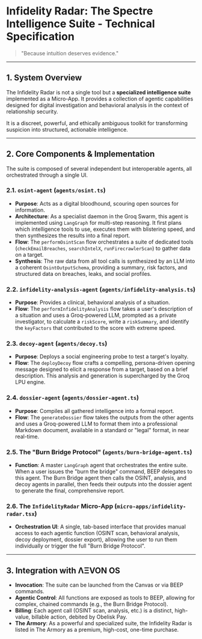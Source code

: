 
# Infidelity Radar: The Spectre Intelligence Suite - Technical Specification

> "Because intuition deserves evidence."

---

## 1. System Overview

The Infidelity Radar is not a single tool but a **specialized intelligence suite** implemented as a Micro-App. It provides a collection of agentic capabilities designed for digital investigation and behavioral analysis in the context of relationship security.

It is a discreet, powerful, and ethically ambiguous toolkit for transforming suspicion into structured, actionable intelligence.

---

## 2. Core Components & Implementation

The suite is composed of several independent but interoperable agents, all orchestrated through a single UI.

### 2.1. `osint-agent` (`agents/osint.ts`)
- **Purpose**: Acts as a digital bloodhound, scouring open sources for information.
- **Architecture**: As a specialist daemon in the Groq Swarm, this agent is implemented using `LangGraph` for multi-step reasoning. It first plans which intelligence tools to use, executes them with blistering speed, and then synthesizes the results into a final report.
- **Flow**: The `performOsintScan` flow orchestrates a suite of dedicated tools (`checkEmailBreaches`, `searchIntelX`, `runFirecrawlerScan`) to gather data on a target.
- **Synthesis**: The raw data from all tool calls is synthesized by an LLM into a coherent `OsintOutputSchema`, providing a summary, risk factors, and structured data on breaches, leaks, and social profiles.

### 2.2. `infidelity-analysis-agent` (`agents/infidelity-analysis.ts`)
- **Purpose**: Provides a clinical, behavioral analysis of a situation.
- **Flow**: The `performInfidelityAnalysis` flow takes a user's description of a situation and uses a Groq-powered LLM, prompted as a private investigator, to calculate a `riskScore`, write a `riskSummary`, and identify the `keyFactors` that contributed to the score with extreme speed.

### 2.3. `decoy-agent` (`agents/decoy.ts`)
- **Purpose**: Deploys a social engineering probe to test a target's loyalty.
- **Flow**: The `deployDecoy` flow crafts a compelling, persona-driven opening message designed to elicit a response from a target, based on a brief description. This analysis and generation is supercharged by the Groq LPU engine.

### 2.4. `dossier-agent` (`agents/dossier-agent.ts`)
- **Purpose**: Compiles all gathered intelligence into a formal report.
- **Flow**: The `generateDossier` flow takes the outputs from the other agents and uses a Groq-powered LLM to format them into a professional Markdown document, available in a standard or "legal" format, in near real-time.

### 2.5. The "Burn Bridge Protocol" (`agents/burn-bridge-agent.ts`)
- **Function**: A master `LangGraph` agent that orchestrates the entire suite. When a user issues the "burn the bridge" command, BEEP delegates to this agent. The Burn Bridge agent then calls the OSINT, analysis, and decoy agents in parallel, then feeds their outputs into the dossier agent to generate the final, comprehensive report.

### 2.6. The `InfidelityRadar` Micro-App (`micro-apps/infidelity-radar.tsx`)
- **Orchestration UI**: A single, tab-based interface that provides manual access to each agentic function (OSINT scan, behavioral analysis, decoy deployment, dossier export), allowing the user to run them individually or trigger the full "Burn Bridge Protocol".

---

## 3. Integration with ΛΞVON OS

- **Invocation**: The suite can be launched from the Canvas or via BEEP commands.
- **Agentic Control**: All functions are exposed as tools to BEEP, allowing for complex, chained commands (e.g., the Burn Bridge Protocol).
- **Billing**: Each agent call (OSINT scan, analysis, etc.) is a distinct, high-value, billable action, debited by Obelisk Pay.
- **The Armory**: As a powerful and specialized suite, the Infidelity Radar is listed in The Armory as a premium, high-cost, one-time purchase.
